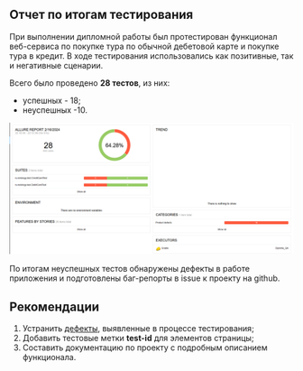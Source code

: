 ## Отчет по итогам тестирования ##
При выполнении дипломной работы был протестирован функционал веб-сервиса по покупке тура по обычной дебетовой карте и покупке тура в кредит.
В ходе тестирования использовались как позитивные, так и негативные сценарии.

Всего было проведено **28 тестов**, из них:
- успешных - 18;
- неуспешных -10. 

![Отчет](img_1.png)

По итогам неуспешных тестов обнаружены дефекты в работе приложения и подготовлены баг-репорты в issue к проекту на github.

## Рекомендации ##
1. Устранить [дефекты](https://github.com/Mihi40/Diploma_QA/issues), выявленные в процессе тестирования;
2. Добавить тестовые метки **test-id** для элементов страницы;
3. Составить документацию по проекту с подробным описанием функционала.
